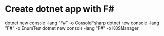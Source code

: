 # Create dotnet app with F#
dotnet new console -lang "F#" -o ConsoleFsharp
dotnet new console -lang "F#" -o EnumTest
dotnet new console -lang "F#" -o K8SManager


